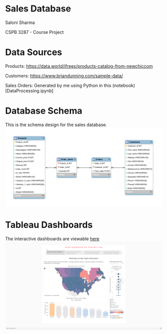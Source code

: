 # Sales Database
Saloni Sharma

CSPB 3287 - Course Project

# Data Sources
Products: https://data.world/jfreex/products-catalog-from-newchiccom

Customers: https://www.briandunning.com/sample-data/

Sales Orders: Generated by me using Python in this (notebook)[DataProcessing.ipynb]

# Database Schema
This is the schema design for the sales database.
![Image of schema](SalesDB_Diagram.png)

# Tableau Dashboards
The interactive dashboards are viewable [here](https://public.tableau.com/profile/saloni.s5845#!/vizhome/3287Project_WorkBook/MainStory)
![Image of Dashboard](TableauSummaryPage.png)

